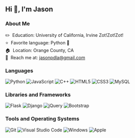 ## Hi 👋, I'm Jason
### About Me

:pencil2:&nbsp; Education: University of California, Irvine Zot!Zot!Zot! <br>
:star:&nbsp; Favorite language: Python :snake:  <br>
:house:&nbsp; Location: Orange County, CA<br>
:email:&nbsp; Reach me at: <a href="mailto:jasonpdla@gmail.com">jasonpdla@gmail.com</a>


### Languages

![Python](https://img.shields.io/badge/-Python-1b1e26?style=for-the-badge&logo=python)
![JavaScript](https://img.shields.io/badge/-JavaScript-1b1e26?style=for-the-badge&logo=javascript)
![C++](https://img.shields.io/badge/-C++-1b1e26?style=for-the-badge&logo=C%2B%2B&logoColor=green)
![HTML5](https://img.shields.io/badge/-HTML5-1b1e26?style=for-the-badge&logo=HTML5)
![CSS3](https://img.shields.io/badge/-CSS3-1b1e26?style=for-the-badge&logo=CSS3&logoColor=9cf)
![MySQL](https://img.shields.io/badge/-MySQL-1b1e26?style=for-the-badge&logo=MySQL&logoColor=FFFFFF)

### Libraries and Frameworks

![Flask](https://img.shields.io/badge/-Flask-1b1e26?style=for-the-badge&logo=Flask&logoColor=FFFFFF)
![Django](https://img.shields.io/badge/-Django-1b1e26?style=for-the-badge&logo=Django&logoColor=FFFFFF)
![jQuery](https://img.shields.io/badge/-jQuery-1b1e26?style=for-the-badge&logo=jquery&logoColor=007ACC)
![Bootstrap](https://img.shields.io/badge/-Bootstrap-1b1e26?style=for-the-badge&logo=Bootstrap&logoColor=563D7C)


### Tools and Operating Systems

![Git](https://img.shields.io/badge/-Git-1b1e26?style=for-the-badge&logo=Git&logoColor=F05032)
![Visual Studio Code](https://img.shields.io/badge/-VS%20Code-1b1e26?style=for-the-badge&logo=Visual-Studio-Code&logoColor=007ACC)
![Windows](https://img.shields.io/badge/-Windows-1b1e26?style=for-the-badge&logo=Windows&logoColor=007ACC)
![Apple](https://img.shields.io/badge/-MacOS-1b1e26?style=for-the-badge&logo=Apple&logoColor=FFFFFF)
